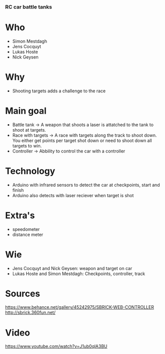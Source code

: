 ### RC car battle tanks

# Who
  - Simon Mestdagh
  - Jens Cocquyt
  - Lukas Hoste
  - Nick Geysen
# Why
  - Shooting targets adds a challenge to the race
# Main goal
  - Battle tank -> A weapon that shoots a laser is attatched to the tank to shoot at targets.
  - Race with targets -> A race with targets along the track to shoot down. You either get points per target shot down or need to shoot down all targets to win.  
  - Controller -> Abbility to control the car with a controller
# Technology
  - Arduino with infrared sensors to detect the car at checkpoints, start and finish
  - Arduino also detects with laser reciever when target is shot
# Extra's
  - speedometer
  - distance meter
# Wie
  - Jens Cocquyt and Nick  Geysen: weapon and target on car
  - Lukas Hoste and Simon Mestdagh: Checkpoints, controller, track
  
# Sources

https://www.behance.net/gallery/45242975/SBRICK-WEB-CONTROLLER
http://sbrick.360fun.net/

# Video
https://www.youtube.com/watch?v=J1ub0qlA3BU

